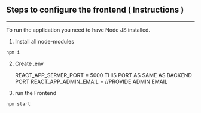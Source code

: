 ## Steps to configure the frontend ( Instructions )
--------------------------------------------------------------------------------

To run the application you need to have Node JS installed.

1. Install all node-modules
```
npm i
``` 
2. Create .env
    
    REACT_APP_SERVER_PORT = 5000
    THIS PORT AS SAME AS BACKEND PORT
    REACT_APP_ADMIN_EMAIL = //PROVIDE ADMIN EMAIL 

3. run the Frontend 
```
npm start
```